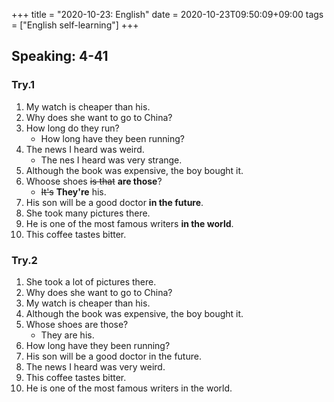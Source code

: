+++
title =  "2020-10-23: English"
date = 2020-10-23T09:50:09+09:00
tags = ["English self-learning"]
+++

## Speaking: 4-41

### Try.1

1. My watch is cheaper than his.
2. Why does she want to go to China?
3. How long do they run?
    - How long have they been running?
4. The news I heard was weird.
    - The nes I heard was very strange.
5. Although the book was expensive, the boy bought it.
6. Whoose shoes ~~is that~~ **are those**?
    - ~~It's~~ **They're** his.
7. His son will be a good doctor **in the future**.
8. She took many pictures there.
9. He is one of the most famous writers **in the world**.
10. This coffee tastes bitter.

### Try.2

1. She took a lot of pictures there.
2. Why does she want to go to China?
3. My watch is cheaper than his.
4. Although the book was expensive, the boy bought it.
5. Whose shoes are those?
    - They are his.
6. How long have they been running?
7. His son will be a good doctor in the future.
8. The news I heard was very weird.
9. This coffee tastes bitter.
10. He is one of the most famous writers in the world.


